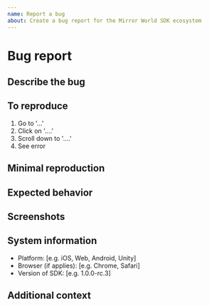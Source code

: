 ```yaml
---
name: Report a bug
about: Create a bug report for the Mirror World SDK ecosystem
---
```


# Bug report

## Describe the bug

<!-- A clear and concise description of what the bug is. -->

## To reproduce

<!-- Clear and concise reproduction instructions are important for us to be
able to triage your issue in a timely manner. -->

1. Go to '...'
2. Click on '....'
3. Scroll down to '....'
4. See error

## Minimal reproduction

<!-- Please provide a codesandbox link or GitHub repo with a minimal
reproduction of the bug.

-->

## Expected behavior

<!-- A clear and concise description of what you expected to happen. -->

## Screenshots

<!-- If applicable, add screenshots to help explain your problem. -->

## System information

- Platform: [e.g. iOS, Web, Android, Unity]
- Browser (if applies): [e.g. Chrome, Safari]
- Version of SDK: [e.g. 1.0.0-rc.3]

## Additional context

<!-- Add any other context about the problem here. -->
